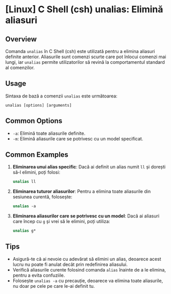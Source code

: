 # [Linux] C Shell (csh) unalias: Elimină aliasuri

## Overview
Comanda `unalias` în C Shell (csh) este utilizată pentru a elimina aliasuri definite anterior. Aliasurile sunt comenzi scurte care pot înlocui comenzi mai lungi, iar `unalias` permite utilizatorilor să revină la comportamentul standard al comenzilor.

## Usage
Sintaxa de bază a comenzii `unalias` este următoarea:

```
unalias [options] [arguments]
```

## Common Options
- `-a`: Elimină toate aliasurile definite.
- `-m`: Elimină aliasurile care se potrivesc cu un model specificat.

## Common Examples
1. **Eliminarea unui alias specific**:
   Dacă ai definit un alias numit `ll` și dorești să-l elimini, poți folosi:
   ```csh
   unalias ll
   ```

2. **Eliminarea tuturor aliasurilor**:
   Pentru a elimina toate aliasurile din sesiunea curentă, folosește:
   ```csh
   unalias -a
   ```

3. **Eliminarea aliasurilor care se potrivesc cu un model**:
   Dacă ai aliasuri care încep cu `g` și vrei să le elimini, poți utiliza:
   ```csh
   unalias g*
   ```

## Tips
- Asigură-te că ai nevoie cu adevărat să elimini un alias, deoarece acest lucru nu poate fi anulat decât prin redefinirea aliasului.
- Verifică aliasurile curente folosind comanda `alias` înainte de a le elimina, pentru a evita confuziile.
- Folosește `unalias -a` cu precauție, deoarece va elimina toate aliasurile, nu doar pe cele pe care le-ai definit tu.